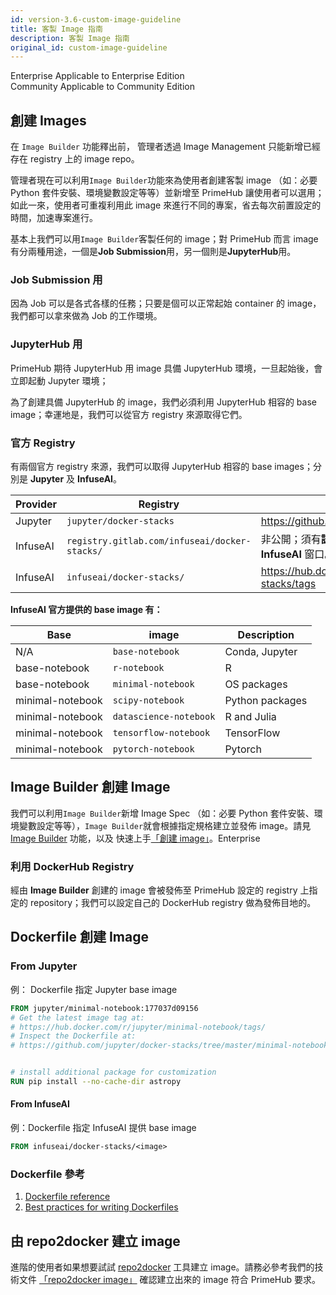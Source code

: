```yaml
---
id: version-3.6-custom-image-guideline
title: 客製 Image 指南
description: 客製 Image 指南
original_id: custom-image-guideline
---
```

<div class="label-sect">
  <div class="ee-only tooltip">Enterprise
    <span class="tooltiptext">Applicable to Enterprise Edition</span>
  </div>
  <div class="ce-only tooltip">Community
    <span class="tooltiptext">Applicable to Community Edition</span>
  </div>
</div>

## 創建 Images

在 `Image Builder` 功能釋出前， 管理者透過 Image Management 只能新增已經存在 registry 上的 image repo。

管理者現在可以利用`Image Builder`功能來為使用者創建客製 image （如：必要 Python 套件安裝、環境變數設定等等）並新增至 PrimeHub 讓使用者可以選用；如此一來，使用者可重複利用此 image 來進行不同的專案，省去每次前置設定的時間，加速專案進行。

基本上我們可以用`Image Builder`客製任何的 image；對 PrimeHub 而言 image 有分兩種用途，一個是**Job Submission**用，另一個則是**JupyterHub**用。

### Job Submission 用

因為 Job 可以是各式各樣的任務；只要是個可以正常起始 container 的 image，我們都可以拿來做為 Job 的工作環境。

### JupyterHub 用

PrimeHub 期待 JupyterHub 用 image 具備 JupyterHub 環境，一旦起始後，會立即起動 Jupyter 環境；

為了創建具備 JupyterHub 的 image，我們必須利用 JupyterHub 相容的 base image；幸運地是，我們可以從官方 registry 來源取得它們。

### 官方 Registry

有兩個官方 registry 來源，我們可以取得 JupyterHub 相容的 base images；分別是 **Jupyter** 及 **InfuseAI**。

|Provider|Registry|Reference|
|------|--------|----|
|Jupyter|`jupyter/docker-stacks`|https://github.com/jupyter/docker-stacks|
|InfuseAI|`registry.gitlab.com/infuseai/docker-stacks/`|非公開；須有**認證用 secret** 才能下載 ，請洽 **InfuseAI** 窗口。|
|InfuseAI|`infuseai/docker-stacks/`|https://hub.docker.com/r/infuseai/docker-stacks/tags|

**InfuseAI 官方提供的 base image 有：**

|Base|image|Description|
|----|-----|-----------|
|N/A|`base-notebook`|Conda, Jupyter|
|base-notebook|`r-notebook`|R|
|base-notebook|`minimal-notebook`|OS packages|
|minimal-notebook|`scipy-notebook`|Python packages|
|minimal-notebook|`datascience-notebook`|R and Julia|
|minimal-notebook|`tensorflow-notebook`|TensorFlow|
|minimal-notebook|`pytorch-notebook`|Pytorch|

## Image Builder 創建 Image

我們可以利用`Image Builder`新增 Image Spec （如：必要 Python 套件安裝、環境變數設定等等），`Image Builder`就會根據指定規格建立並發佈 image。請見 [Image Builder](admin-build-image-cht) 功能，以及 快速上手[「創建 image」](../quickstart/build-image)。<span class="ee-only">Enterprise</span>

### 利用 DockerHub Registry

經由 **Image Builder** 創建的 image 會被發佈至 PrimeHub 設定的 registry 上指定的 repository；我們可以設定自己的 DockerHub registry 做為發佈目地的。

## Dockerfile 創建 Image

### From Jupyter

例： Dockerfile 指定 Jupyter base image

``` dockerfile
FROM jupyter/minimal-notebook:177037d09156
# Get the latest image tag at:
# https://hub.docker.com/r/jupyter/minimal-notebook/tags/
# Inspect the Dockerfile at:
# https://github.com/jupyter/docker-stacks/tree/master/minimal-notebook/Dockerfile


# install additional package for customization
RUN pip install --no-cache-dir astropy
```

#### From InfuseAI

例：Dockerfile 指定 InfuseAI 提供 base image

``` dockerfile
FROM infuseai/docker-stacks/<image>
```

### Dockerfile 參考

1. [Dockerfile reference](https://docs.docker.com/engine/reference/builder/)
2. [Best practices for writing Dockerfiles](https://docs.docker.com/develop/develop-images/dockerfile_best-practices/)

## 由 repo2docker 建立 image

進階的使用者如果想要試試 [repo2docker](https://repo2docker.readthedocs.io/en/latest/) 工具建立 image。請務必參考我們的技術文件 [「repo2docker image」](../../tasks/repo2docker.md) 確認建立出來的 image 符合 PrimeHub 要求。
